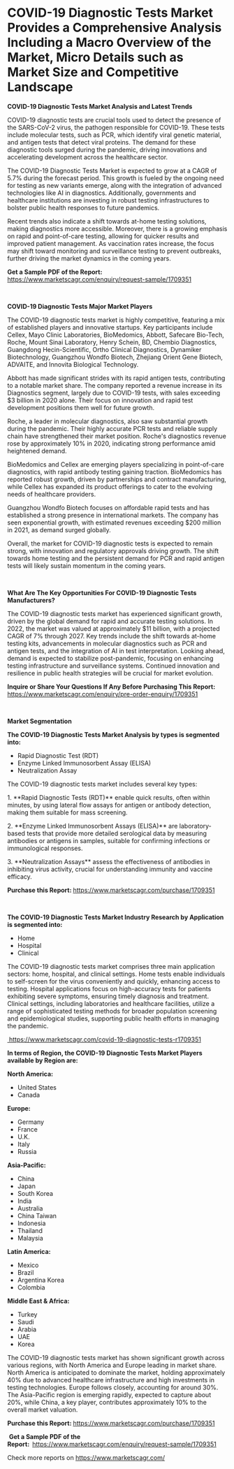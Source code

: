 <p><h1>COVID-19 Diagnostic Tests Market Provides a Comprehensive Analysis Including a Macro Overview of the Market, Micro Details such as Market Size and Competitive Landscape</h1></p><p><strong>COVID-19 Diagnostic Tests Market Analysis and Latest Trends</strong></p>
<p><p>COVID-19 diagnostic tests are crucial tools used to detect the presence of the SARS-CoV-2 virus, the pathogen responsible for COVID-19. These tests include molecular tests, such as PCR, which identify viral genetic material, and antigen tests that detect viral proteins. The demand for these diagnostic tools surged during the pandemic, driving innovations and accelerating development across the healthcare sector.</p><p>The COVID-19 Diagnostic Tests Market is expected to grow at a CAGR of 5.7% during the forecast period. This growth is fueled by the ongoing need for testing as new variants emerge, along with the integration of advanced technologies like AI in diagnostics. Additionally, governments and healthcare institutions are investing in robust testing infrastructures to bolster public health responses to future pandemics.</p><p>Recent trends also indicate a shift towards at-home testing solutions, making diagnostics more accessible. Moreover, there is a growing emphasis on rapid and point-of-care testing, allowing for quicker results and improved patient management. As vaccination rates increase, the focus may shift toward monitoring and surveillance testing to prevent outbreaks, further driving the market dynamics in the coming years.</p></p>
<p><strong>Get a Sample PDF of the Report:&nbsp;</strong> <a href="https://www.marketscagr.com/enquiry/request-sample/1709351?utm_campaign=3555&utm_medium=2&utm_source=Github&utm_content=ia&utm_term=27032025&utm_id=covid-19-diagnostic-tests">https://www.marketscagr.com/enquiry/request-sample/1709351</a></p>
<p>&nbsp;</p>
<p><strong>COVID-19 Diagnostic Tests Major Market Players</strong></p>
<p><p>The COVID-19 diagnostic tests market is highly competitive, featuring a mix of established players and innovative startups. Key participants include Cellex, Mayo Clinic Laboratories, BioMedomics, Abbott, Safecare Bio-Tech, Roche, Mount Sinai Laboratory, Henry Schein, BD, Chembio Diagnostics, Guangdong Hecin-Scientific, Ortho Clinical Diagnostics, Dynamiker Biotechnology, Guangzhou Wondfo Biotech, Zhejiang Orient Gene Biotech, ADVAITE, and Innovita Biological Technology.</p><p>Abbott has made significant strides with its rapid antigen tests, contributing to a notable market share. The company reported a revenue increase in its Diagnostics segment, largely due to COVID-19 tests, with sales exceeding $3 billion in 2020 alone. Their focus on innovation and rapid test development positions them well for future growth.</p><p>Roche, a leader in molecular diagnostics, also saw substantial growth during the pandemic. Their highly accurate PCR tests and reliable supply chain have strengthened their market position. Roche's diagnostics revenue rose by approximately 10% in 2020, indicating strong performance amid heightened demand.</p><p>BioMedomics and Cellex are emerging players specializing in point-of-care diagnostics, with rapid antibody testing gaining traction. BioMedomics has reported robust growth, driven by partnerships and contract manufacturing, while Cellex has expanded its product offerings to cater to the evolving needs of healthcare providers.</p><p>Guangzhou Wondfo Biotech focuses on affordable rapid tests and has established a strong presence in international markets. The company has seen exponential growth, with estimated revenues exceeding $200 million in 2021, as demand surged globally.</p><p>Overall, the market for COVID-19 diagnostic tests is expected to remain strong, with innovation and regulatory approvals driving growth. The shift towards home testing and the persistent demand for PCR and rapid antigen tests will likely sustain momentum in the coming years.</p></p>
<p>&nbsp;</p>
<p><strong>What Are The Key Opportunities For COVID-19 Diagnostic Tests Manufacturers?</strong></p>
<p><p>The COVID-19 diagnostic tests market has experienced significant growth, driven by the global demand for rapid and accurate testing solutions. In 2022, the market was valued at approximately $11 billion, with a projected CAGR of 7% through 2027. Key trends include the shift towards at-home testing kits, advancements in molecular diagnostics such as PCR and antigen tests, and the integration of AI in test interpretation. Looking ahead, demand is expected to stabilize post-pandemic, focusing on enhancing testing infrastructure and surveillance systems. Continued innovation and resilience in public health strategies will be crucial for market evolution.</p></p>
<p><strong>Inquire or Share Your Questions If Any Before Purchasing This Report:</strong> <a href="https://www.marketscagr.com/enquiry/pre-order-enquiry/1709351?utm_campaign=3555&utm_medium=2&utm_source=Github&utm_content=ia&utm_term=27032025&utm_id=covid-19-diagnostic-tests">https://www.marketscagr.com/enquiry/pre-order-enquiry/1709351</a></p>
<p>&nbsp;</p>
<p><strong>Market Segmentation</strong></p>
<p><strong>The COVID-19 Diagnostic Tests Market Analysis by types is segmented into:</strong></p>
<p><ul><li>Rapid Diagnostic Test (RDT)</li><li>Enzyme Linked Immunosorbent Assay (ELISA)</li><li>Neutralization Assay</li></ul></p>
<p><p>The COVID-19 diagnostic tests market includes several key types: </p><p>1. **Rapid Diagnostic Tests (RDT)** enable quick results, often within minutes, by using lateral flow assays for antigen or antibody detection, making them suitable for mass screening. </p><p>2. **Enzyme Linked Immunosorbent Assays (ELISA)** are laboratory-based tests that provide more detailed serological data by measuring antibodies or antigens in samples, suitable for confirming infections or immunological responses.</p><p>3. **Neutralization Assays** assess the effectiveness of antibodies in inhibiting virus activity, crucial for understanding immunity and vaccine efficacy.</p></p>
<p><strong>Purchase this Report:&nbsp;</strong><a href="https://www.marketscagr.com/purchase/1709351?utm_campaign=3555&utm_medium=2&utm_source=Github&utm_content=ia&utm_term=27032025&utm_id=covid-19-diagnostic-tests">https://www.marketscagr.com/purchase/1709351</a></p>
<p>&nbsp;</p>
<p><strong>The COVID-19 Diagnostic Tests Market Industry Research by Application is segmented into:</strong></p>
<p><ul><li>Home</li><li>Hospital</li><li>Clinical</li></ul></p>
<p><p>The COVID-19 diagnostic tests market comprises three main application sectors: home, hospital, and clinical settings. Home tests enable individuals to self-screen for the virus conveniently and quickly, enhancing access to testing. Hospital applications focus on high-accuracy tests for patients exhibiting severe symptoms, ensuring timely diagnosis and treatment. Clinical settings, including laboratories and healthcare facilities, utilize a range of sophisticated testing methods for broader population screening and epidemiological studies, supporting public health efforts in managing the pandemic.</p></p>
<p><a href="https://www.marketscagr.com/covid-19-diagnostic-tests-r1709351?utm_campaign=3555&utm_medium=2&utm_source=Github&utm_content=ia&utm_term=27032025&utm_id=covid-19-diagnostic-tests">&nbsp;https://www.marketscagr.com/covid-19-diagnostic-tests-r1709351</a></p>
<p><strong>In terms of Region, the COVID-19 Diagnostic Tests Market Players available by Region are:</strong></p>
<p>
    <p> <strong> North America: </strong>
        <ul>
            <li>United States</li>
            <li>Canada</li>
        </ul>
        </p> 
    <p> <strong> Europe: </strong>
        <ul>
            <li>Germany</li>
            <li>France</li>
            <li>U.K.</li>
            <li>Italy</li>
            <li>Russia</li>
        </ul>
        </p> 
    <p> <strong> Asia-Pacific: </strong>
        <ul>
            <li>China</li>
            <li>Japan</li>
            <li>South Korea</li>
            <li>India</li>
            <li>Australia</li>
            <li>China Taiwan</li>
            <li>Indonesia</li>
            <li>Thailand</li>
            <li>Malaysia</li>
        </ul>
        </p> 
    <p> <strong> Latin America: </strong>
        <ul>
            <li>Mexico</li>
            <li>Brazil</li>
            <li>Argentina Korea</li>
            <li>Colombia</li>
        </ul>
        </p> 
    <p> <strong> Middle East & Africa: </strong>
        <ul>
            <li>Turkey</li>
            <li>Saudi</li>
            <li>Arabia</li>
            <li>UAE</li>
            <li>Korea</li>
        </ul>
    </p>
    </p>
<p><p>The COVID-19 diagnostic tests market has shown significant growth across various regions, with North America and Europe leading in market share. North America is anticipated to dominate the market, holding approximately 40% due to advanced healthcare infrastructure and high investments in testing technologies. Europe follows closely, accounting for around 30%. The Asia-Pacific region is emerging rapidly, expected to capture about 20%, while China, a key player, contributes approximately 10% to the overall market valuation.</p></p>
<p><strong>Purchase this Report: </strong><a href="https://www.marketscagr.com/purchase/1709351?utm_campaign=3555&utm_medium=2&utm_source=Github&utm_content=ia&utm_term=27032025&utm_id=covid-19-diagnostic-tests">https://www.marketscagr.com/purchase/1709351</a></p>
<p>&nbsp;<strong>Get a Sample PDF of the Report:&nbsp;&nbsp;</strong><a href="https://www.marketscagr.com/enquiry/request-sample/1709351?utm_campaign=3555&utm_medium=2&utm_source=Github&utm_content=ia&utm_term=27032025&utm_id=covid-19-diagnostic-tests">https://www.marketscagr.com/enquiry/request-sample/1709351</a></p>
<p><strong></strong></p>
<p>Check more reports on <a href="https://www.marketscagr.com/?utm_campaign=3555&utm_medium=2&utm_source=Github&utm_content=ia&utm_term=27032025&utm_id=covid-19-diagnostic-tests">https://www.marketscagr.com/</a></p>